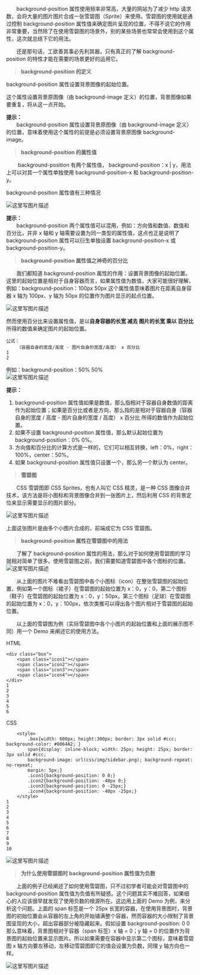        background-position 属性使用频率非常高，大量的网站为了减少 http 请求数，会将大量的图片图片合成一张雪碧图（Sprite）来使用。雪碧图的使用就是通过控制 background-position 属性值来确定图片呈现的位置，不得不说它的作用非常重要，当然除了在使用雪碧图的场景外，别的某些场景也常常会使用到这个属性，这次就总结下它的用法。

       还是那句话，工欲善其事必先利其器，只有真正的了解 background-position 的特性才能在需要的场景更好的运用它。

> **background-position 的定义**

background-position 属性设置背景图像的起始位置。

这个属性设置背景原图像（由 background-image 定义）的位置，背景图像如果要重复，将从这一点开始。

**提示：**\
       background-position 属性设置背景原图像（由 background-image 定义）的位置，意味着使用这个属性的前提是必须设置背景原图像 background-image。

> **background-position 的属性值**

        background-position 有两个属性值， background-position：x | y，用法上可以对其一个属性单独使用 background-position-x 和 background-position-y。

background-position 属性值有三种情况

![这里写图片描述](https://img-blog.csdn.net/20160404202159794)

**提示：**\
       background-position 两个属性值可以混用，例如：方向值和数值、数值和百分比，并非 x 轴和 y 轴需要设置为同一类型的属性值，这点也正是说明了 background-position 属性可以衍生单独设置 background-position-x 或 background-position-y。

> **background-position 属性值之神奇的百分比**

       我们都知道 background-position 属性的作用：设置背景图像的起始位置。这里的起始位置是相对于自身容器而言，如果属性值为数值，大家可能很好理解，例如：background-position：100px 50px 这个属性值意味着图片在距离自身容器 x 轴为 100px、y 轴为 50px 的位置作为图片显示的起点位置。

![这里写图片描述](https://img-blog.csdn.net/20160404205217572)

然而使用百分比来设置属性值，是以**自身容器的长宽 减去 图片的长宽 乘以 百分比** 所得的数值来确定图片的起始位置。

```
公式：
    （容器自身的宽度/高度 - 图片自身的宽度/高度） x 百分比 
1
2
```

例如：background-position：50% 50%\
![这里写图片描述](https://img-blog.csdn.net/20160404211300845)

**提示：**

1. background-position 属性值如果是数值，那么指相对于容器自身数值的距离作为起始位置；如果是百分比或者是方向，那么指的是相对于容器自身（容器自身的宽度 / 高度 - 图片自身的宽度 / 高度） x 百分比 所得的数值作为起始位置。
2. 如果不设置 background-position 属性值，那么默认起始位置为 background-position：0% 0%。
3. 方向值和百分比的计算方式是一样的，它们可以相互转换，left：0%，right：100%，center：50%。
4. 如果 background-position 属性值只设置一个，那么另一个默认为 center。

> **雪碧图**

       CSS 雪碧图即 CSS Sprites，也有人叫它 CSS 精灵，是一种 CSS 图像合并技术，该方法是将小图标和背景图像合并到一张图片上，然后利用 CSS 的背景定位来显示需要显示的图片部分。

![这里写图片描述](https://img-blog.csdn.net/20160404213159853)

上面这张图片是由多个小图片合成的，前端成它为 CSS 雪碧图。

> **background-position 属性在雪碧图中的用法**

       了解了 background-position 属性的用法，那么对于如何使用雪碧图的学习就相对简单了很多。使用雪碧图之前，我们需要知道雪碧图中各个图标的位置。\
![这里写图片描述](https://img-blog.csdn.net/20160404214920203)

       从上面的图片不难看出雪碧图中各个小图标（icon）在整张雪碧图的起始位置，例如第一个图标（裙子）在雪碧图的起始位置为 x：0，y：0，第二个图标（鞋子）在雪碧图的起始位置为 x：0，y：50px，第三个图标（足球）在雪碧图的起始位置为 x：0，y：100px，依次类推可以得出各个图片相对于雪碧图的起始位置。

       以上面的雪碧图为例（实际雪碧图中各个小图片的起始位置和上面的展示图不同）用一个 Demo 来阐述它的使用方法。

HTML

```
<div class="box">
    <span class="icon1"></span>
    <span class="icon2"></span>
    <span class="icon3"></span>
    <span class="icon4"></span>
</div>
1
2
3
4
5
6
```

CSS

```
    <style>
        .box{width: 600px; height:300px; border: 3px solid #ccc; background-color: #8064A2; }
        span{display: inline-block; width: 25px; height: 25px; border: 3px solid #ccc;
        background-image: url(css/img/sidebar.png); background-repeat: no-repeat;
        margin: 5px;}
        .icon1{background-position: 0 0;}
        .icon2{background-position: -40px 0;}
        .icon3{background-position: 0 -25px;}
        .icon4{background-position: -40px -25px;}
    </style>
1
2
3
4
5
6
7
8
9
10
```

![这里写图片描述](https://img-blog.csdn.net/20160404221023430)

> **为什么使用雪碧图时 background-position 属性值为负数**

       上面的例子已经阐述了如何使用雪碧图，只不过初学者可能会对雪碧图中的 background-position 属性值为负值有所疑惑。这个问题其实不难回答，如果细心的人应该很早就发现了使用负数的根源所在。这边用上面的 Demo 为例，来分析这个问题。上面的 span 标签是一个 25px 长宽的容器，在使用背景图时，背景图的初始位置会从容器的左上角的开始铺满整个容器，然而容器的大小限制了背景图呈现的大小，超出容器部分被隐藏起来。假如设置 background-position: 0 0 那么意味着，背景图相对于容器（span 标签）x 轴 = 0；y 轴 = 0 的位置作为背景图的起始位置来显示图片。所以如果需要在容器中显示第二个图标，意味着雪碧图 x 轴方向要左移动，左移动雪碧图即它的值会设置为负数，同理 y 轴方向也一样。

![这里写图片描述](https://img-blog.csdn.net/20160404223449330)
